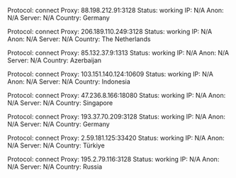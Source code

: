 Protocol: connect
Proxy: 88.198.212.91:3128
Status: working
IP: N/A
Anon: N/A
Server: N/A
Country: Germany

Protocol: connect
Proxy: 206.189.110.249:3128
Status: working
IP: N/A
Anon: N/A
Server: N/A
Country: The Netherlands

Protocol: connect
Proxy: 85.132.37.9:1313
Status: working
IP: N/A
Anon: N/A
Server: N/A
Country: Azerbaijan

Protocol: connect
Proxy: 103.151.140.124:10609
Status: working
IP: N/A
Anon: N/A
Server: N/A
Country: Indonesia

Protocol: connect
Proxy: 47.236.8.166:18080
Status: working
IP: N/A
Anon: N/A
Server: N/A
Country: Singapore

Protocol: connect
Proxy: 193.37.70.209:3128
Status: working
IP: N/A
Anon: N/A
Server: N/A
Country: Germany

Protocol: connect
Proxy: 2.59.181.125:33420
Status: working
IP: N/A
Anon: N/A
Server: N/A
Country: Türkiye

Protocol: connect
Proxy: 195.2.79.116:3128
Status: working
IP: N/A
Anon: N/A
Server: N/A
Country: Russia

